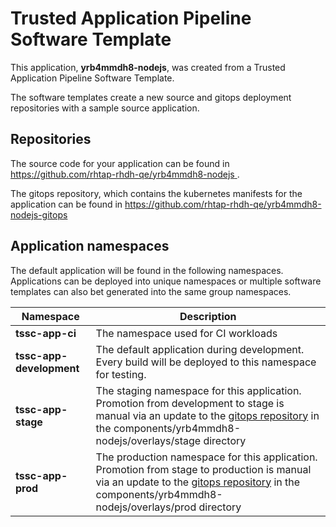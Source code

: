 # Trusted Application Pipeline Software Template

This application, **yrb4mmdh8-nodejs**, was created from a Trusted Application Pipeline Software Template.

The software templates create a new source and gitops deployment repositories with a sample source application. 

## Repositories

The source code for your application can be found in [https://github.com/rhtap-rhdh-qe/yrb4mmdh8-nodejs ](https://github.com/rhtap-rhdh-qe/yrb4mmdh8-nodejs ).
 
The gitops repository, which contains the kubernetes manifests for the application can be found in 
[https://github.com/rhtap-rhdh-qe/yrb4mmdh8-nodejs-gitops ](https://github.com/rhtap-rhdh-qe/yrb4mmdh8-nodejs-gitops ) 

## Application namespaces 

The default application will be found in the following namespaces. Applications can be deployed into unique namespaces or multiple software templates can also bet generated into the same group namespaces.  

|  Namespace   |  Description   |  
| -------- | -------- |
| **tssc-app-ci** | The namespace used for CI workloads |
| **tssc-app-development** | The default application during development. Every build will be deployed to this namespace for testing. |
| **tssc-app-stage** | The staging namespace for this application. Promotion from development to stage is manual via an update to the [gitops repository](https://github.com/rhtap-rhdh-qe/yrb4mmdh8-nodejs-gitops ) in the components/yrb4mmdh8-nodejs/overlays/stage directory |
| **tssc-app-prod** | The production namespace for this application. Promotion from stage to production is manual via an update to the [gitops repository](https://github.com/rhtap-rhdh-qe/yrb4mmdh8-nodejs-gitops ) in the components/yrb4mmdh8-nodejs/overlays/prod directory |